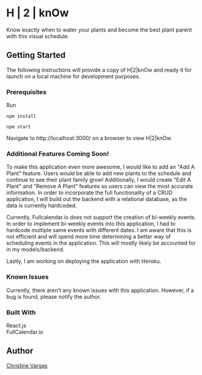 # H | 2 | knOw

Know exactly when to water your plants and become the best plant parent with this visual schedule. 

## Getting Started

The following instructions will provide a copy of H|2|knOw and ready it for launch on a local machine for development purposes.

### Prerequisites

Run

```
npm install

```
```
npm start

```

Navigate to http://localhost:3000/ on a browser to view H|2|knOw.

### Additional Features Coming Soon!

To make this application even more awesome, I would like to add an "Add A Plant" feature. Users would be able to add new plants to the schedule and continue to see their plant family grow! Additionally, I would create "Edit A Plant" and "Remove A Plant" features so users can view the most accurate information. In order to incorporate the full functionality of a CRUD application, I will build out the backend with a relational database, as the data is currently hardcoded. <br />

Currently, Fullcalendar.io does not support the creation of bi-weekly events. In order to implement bi-weekly events into this application, I had to hardcode multiple same events with different dates. I am aware that this is not efficient and will spend more time determining a better way of scheduling events in the application. This will mostly likely be accounted for in my models/backend. <br />

Lastly, I am working on deploying the application with Heroku. 

### Known Issues

Currently, there aren't any known issues with this application. However, if a bug is found, please notify the author. 

### Built With
React.js <br />
FullCalendar.io

## Author
[Christine Vargas](https://github.com/christinevargas)
